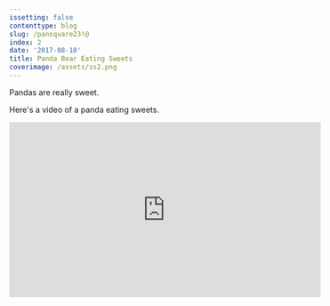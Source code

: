 ```yaml
---
issetting: false
contenttype: blog
slug: /pansquare23!@
index: 2
date: '2017-08-10'
title: Panda Bear Eating Sweets
coverimage: /assets/ss2.png
---
```


Pandas are really sweet.

Here's a video of a panda eating sweets.

<iframe width="560" height="315" src="https://www.youtube.com/embed/4n0xNbfJLR8" frameborder="0" allowfullscreen></iframe>
